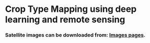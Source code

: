# Crop Type Mapping using deep learning and remote sensing

### Satellite images can be downloaded from: [Images pages](https://zindi.africa/competitions/farm-pin-crop-detection-challenge/data).
